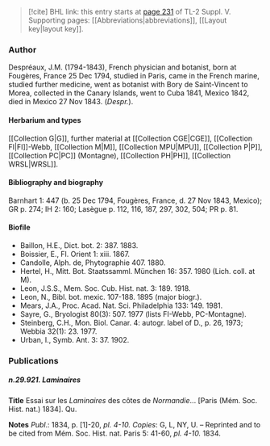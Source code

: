 > [!cite] BHL link: this entry starts at [page 231](https://www.biodiversitylibrary.org/item/103833#page/243/mode/1up) of TL-2 Suppl. V.
> Supporting pages: [[Abbreviations|abbreviations]], [[Layout key|layout key]].

### Author

Despréaux, J.M. (1794-1843), French physician and botanist, born at Fougères, France 25 Dec 1794, studied in Paris, came in the French marine, studied further medicine, went as botanist with Bory de Saint-Vincent to Morea, collected in the Canary Islands, went to Cuba 1841, Mexico 1842, died in Mexico 27 Nov 1843. (*Despr.*).

#### Herbarium and types

[[Collection G|G]], further material at [[Collection CGE|CGE]], [[Collection FI|FI]]-Webb, [[Collection M|M]], [[Collection MPU|MPU]], [[Collection P|P]], [[Collection PC|PC]] (Montagne), [[Collection PH|PH]], [[Collection WRSL|WRSL]].

#### Bibliography and biography

Barnhart 1: 447 (b. 25 Dec 1794, Fougères, France, d. 27 Nov 1843, Mexico); GR p. 274; IH 2: 160; Lasègue p. 112, 116, 187, 297, 302, 504; PR p. 81.

#### Biofile

- Baillon, H.E., Dict. bot. 2: 387. 1883.
- Boissier, E., Fl. Orient 1: xiii. 1867.
- Candolle, Alph. de, Phytographie 407. 1880.
- Hertel, H., Mitt. Bot. Staatssamml. München 16: 357. 1980 (Lich. coll. at M).
- Leon, J.S.S., Mem. Soc. Cub. Hist. nat. 3: 189. 1918.
- Leon, N., Bibl. bot. mexic. 107-188. 1895 (major biogr.).
- Mears, J.A., Proc. Acad. Nat. Sci. Philadelphia 133: 149. 1981.
- Sayre, G., Bryologist 80(3): 507. 1977 (lists FI-Webb, PC-Montagne).
- Steinberg, C.H., Mon. Biol. Canar. 4: autogr. label of D., p. 26, 1973; Webbia 32(1): 23. 1977.
- Urban, I., Symb. Ant. 3: 37. 1902.

### Publications

##### n.29.921. Laminaires

**Title**
Essai sur les *Laminaires* des côtes de *Normandie*... \[Paris (Mém. Soc. Hist. nat.) 1834\]. Qu.

**Notes**
*Publ*.: 1834, p. \[1\]-20, *pl. 4-10.* *Copies*: G, L, NY, U. – Reprinted and to be cited from Mém. Soc. Hist. nat. Paris 5: 41-60, *pl. 4-10.* 1834.

